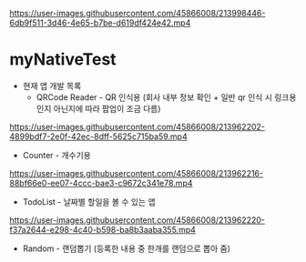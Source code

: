 

https://user-images.githubusercontent.com/45866008/213998446-6db9f511-3d46-4e65-b7be-d619df424e42.mp4

# myNativeTest
 
- 현재 앱 개발 목록
  - QRCode Reader - QR 인식용 (회사 내부 정보 확인 + 일반 qr 인식 시 링크용인지 아닌지에 따라 팝업이 조금 다름)

https://user-images.githubusercontent.com/45866008/213962202-4899bdf7-2e0f-42ec-8dff-5625c715ba59.mp4


  - Counter - 개수기용
  

https://user-images.githubusercontent.com/45866008/213962216-88bf66e0-ee07-4ccc-bae3-c9672c341e78.mp4

  - TodoList - 날짜별 할일을 볼 수 있는 앱


https://user-images.githubusercontent.com/45866008/213962220-f37a2644-e298-4c40-b598-ba8b3aaba355.mp4


  - Random - 랜덤뽑기 (등록한 내용 중 한개를 랜덤으로 뽑아 줌)



